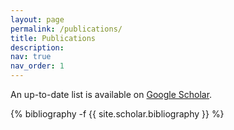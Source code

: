 ```yaml
---
layout: page
permalink: /publications/
title: Publications
description:   
nav: true
nav_order: 1
---
```

<!-- _pages/publications.md -->
<div class="publications">
<!-- My students or the students I mentored in my lab are <u> underlined </u>. -->
An up-to-date list is available on <a href="https://scholar.google.com.sg/citations?user=ByqnKOkAAAAJ&hl=en"> Google Scholar</a>.

{% bibliography -f {{ site.scholar.bibliography }} %}

</div>
